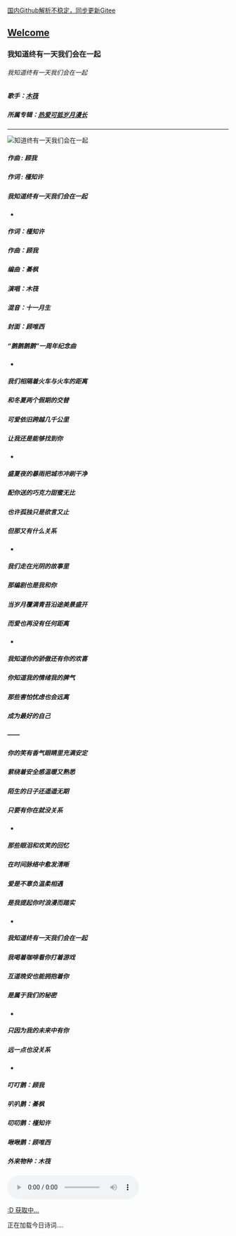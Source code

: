  [国内Github解析不稳定，同步更新Gitee](https://zkeq.gitee.io/)
## [Welcome  ](https://zkeq.github.io/zkeq/%C2%B7index.htm)


### 我知道终有一天我们会在一起

###### 我知道终有一天我们会在一起

##### 歌手：[木筏](https://music.163.com/artist?id=28602869)

##### 所属专辑：[热爱可抵岁月漫长](https://music.163.com/album?id=88665546)

------------------------------

 ![ 知道终有一天我们会在一起 ]( http://p1.music.126.net/HZ6PDErYILcrt8fpSuscxg==/109951165299399977.jpg )

##### 作曲 : 顾我

##### 作词 : 槿知许

##### 我知道终有一天我们会在一起

-

##### 作词：槿知许

##### 作曲：顾我

##### 编曲：綦枫

##### 演唱：木筏

##### 混音：十一月生

##### 封面：顾唯西

##### “鹅鹅鹅鹅”一周年纪念曲

-

##### 我们相隔着火车与火车的距离

##### 和冬夏两个假期的交替

##### 可爱依旧跨越几千公里

##### 让我还是能够找到你

-

##### 盛夏夜的暴雨把城市冲刷干净

##### 配你送的巧克力甜蜜无比

##### 也许孤独只是欲言又止

##### 但那又有什么关系

-

##### 我们走在光阴的故事里

##### 那编剧也是我和你

##### 当岁月覆满青苔沿途美景盛开

##### 而爱也再没有任何距离

-

##### 我知道你的骄傲还有你的欢喜

##### 你知道我的情绪我的脾气

##### 那些害怕忧虑也会远离

##### 成为最好的自己

##### ——

##### 你的笑有香气眼睛里充满安定

##### 萦绕着安全感温暖又熟悉

##### 陌生的日子还遥遥无期

##### 只要有你在就没关系

-

##### 那些眼泪和欢笑的回忆

##### 在时间脉络中愈发清晰

##### 爱是不辜负温柔相遇

##### 是我提起你时浪漫而踏实

-

##### 我知道终有一天我们会在一起

##### 我喝着咖啡看你打着游戏

##### 互道晚安也能拥抱着你

##### 是属于我们的秘密

-

##### 只因为我的未来中有你

##### 远一点也没关系

-

##### 叮叮鹅：顾我

##### 叭叭鹅：綦枫

##### 叨叨鹅：槿知许

##### 啾啾鹅：顾唯西

##### 外来物种：木筏



<audio id="bgmMusic" src="http://music.163.com/song/media/outer/url?id=1444510253.mp3" preload="auto" type="audio/mp3" autoplay controls></audio>
                    
<!-- 请注意，以下的示例包含超链接，您可能需要手动配置样式使其不变色。如果您嫌麻烦，可以移除。 -->
<p id="hitokoto"><a href="#" id="hitokoto_text">:D 获取中...</a></p>
<script>
  fetch('https://v1.hitokoto.cn')
    .then(response => response.json())
    .then(data => {
      const hitokoto = document.getElementById('hitokoto_text')
      hitokoto.href = 'https://hitokoto.cn/?uuid=' + data.uuid
      hitokoto.innerText = data.hitokoto
    })
    .catch(console.error)
</script>




<span id="jinrishici-sentence">正在加载今日诗词....</span>

<script src="https://sdk.jinrishici.com/v2/browser/jinrishici.js" charset="utf-8"></script




--------------------------

--------------------------

--------------------------

--------------------------
